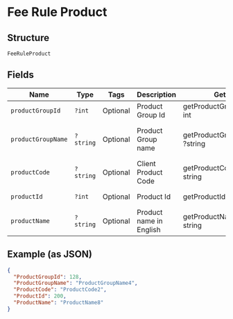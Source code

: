 
# Fee Rule Product

## Structure

`FeeRuleProduct`

## Fields

| Name | Type | Tags | Description | Getter | Setter |
|  --- | --- | --- | --- | --- | --- |
| `productGroupId` | `?int` | Optional | Product Group Id | getProductGroupId(): ?int | setProductGroupId(?int productGroupId): void |
| `productGroupName` | `?string` | Optional | Product Group name | getProductGroupName(): ?string | setProductGroupName(?string productGroupName): void |
| `productCode` | `?string` | Optional | Client Product Code | getProductCode(): ?string | setProductCode(?string productCode): void |
| `productId` | `?int` | Optional | Product Id | getProductId(): ?int | setProductId(?int productId): void |
| `productName` | `?string` | Optional | Product name in English | getProductName(): ?string | setProductName(?string productName): void |

## Example (as JSON)

```json
{
  "ProductGroupId": 128,
  "ProductGroupName": "ProductGroupName4",
  "ProductCode": "ProductCode2",
  "ProductId": 200,
  "ProductName": "ProductName8"
}
```

